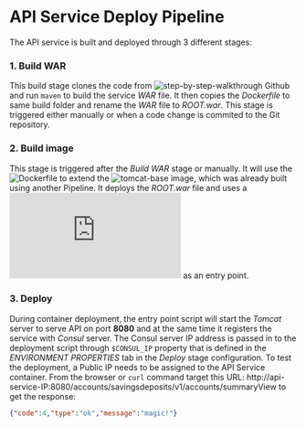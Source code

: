 # API Service Deploy Pipeline
The API service is built and deployed through 3 different stages:
### **1. Build WAR**
  This build stage clones the code from ![step-by-step-walkthrough Github](https://github.com/containers-a8/step-by-step-walkthrough.git)
  and run `maven` to build the service _WAR_ file. It then copies the _Dockerfile_ to same build folder and rename the _WAR_ file to _ROOT.war_.
  This stage is triggered either manually or when a code change is commited to the Git repository.
### **2. Build image**
  This stage is triggered after the _Build WAR_ stage or manually. It will use the ![Dockerfile](https://github.com/containers-a8/step-by-step-walkthrough/blob/Add-Consul-Reg/docker-build/Dockerfile) to extend
  the ![_tomcat-base_ image](https://github.com/containers-a8/docker-base-image-one-step/blob/master/wdp/Dockerfile), which 
  was already built using another Pipeline.
  It deploys the _ROOT.war_ file and uses a ![wrapper script](https://github.com/containers-a8/docker-base-image-one-step/blob/master/wdp/catalina-wrapper.sh) as an entry point.
### **3. Deploy**
  During container deployment, the entry point script will start the _Tomcat_ server to serve API on port **8080** and at the same time
  it registers the service with _Consul_ server.
  The Consul server IP address is passed in to the deployment script through `$CONSUL_IP` property that is defined in the _ENVIRONMENT PROPERTIES_ tab in the *Deploy* stage configuration.
  To test the deployment, a Public IP needs to be assigned to the API Service container. From the browser or `curl` command target this URL:
  http://api-service-IP:8080/accounts/savingsdeposits/v1/accounts/summaryView to get the response:
  ```json
  {"code":4,"type":"ok","message":"magic!"}
  ```

